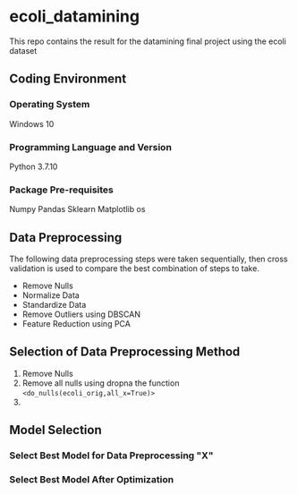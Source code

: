 # ecoli_datamining
This repo contains the result for the datamining final project using the ecoli dataset

## Coding Environment
### Operating System
Windows 10

### Programming Language and Version
Python 3.7.10

### Package Pre-requisites
Numpy
Pandas
Sklearn
Matplotlib
os


## Data Preprocessing
The following data preprocessing steps were taken sequentially, then cross validation is used to compare the best combination of steps to take.
* Remove Nulls
* Normalize Data
* Standardize Data
* Remove Outliers using DBSCAN
* Feature Reduction using PCA

## Selection of Data Preprocessing Method
1. Remove Nulls
  1. Remove all nulls using dropna the function `<do_nulls(ecoli_orig,all_x=True)>` 
3.  

## Model Selection

### Select Best Model for Data Preprocessing "X"

### Select Best Model After Optimization

